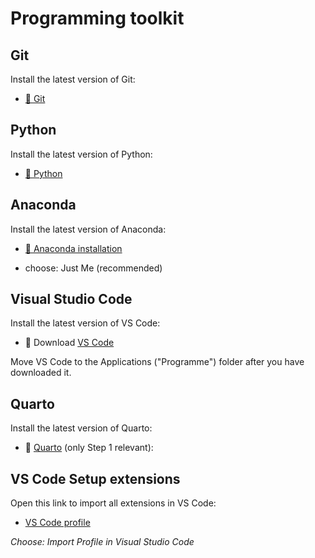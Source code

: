 # Programming toolkit


## Git

Install the latest version of Git:


- [💾 Git](https://git-scm.com/download/win)



## Python

Install the latest version of Python:

- [💾 Python](https://www.python.org/downloads/)


## Anaconda

Install the latest version of Anaconda:

- [💾 Anaconda installation](https://www.anaconda.com/download)

- choose: Just Me (recommended)

## Visual Studio Code 

Install the latest version of VS Code:

 
- 💾 Download [VS Code](https://code.visualstudio.com/)  

Move VS Code to the Applications ("Programme") folder after you have downloaded it.


## Quarto

Install the latest version of Quarto:

- 💾 [Quarto](https://quarto.org/docs/get-started/) (only Step 1 relevant):


## VS Code Setup extensions

Open this link to import all extensions in VS Code:

- [VS Code profile](https://vscode.dev/profile/github/053cbc733ee5005f71f92122470e7dd1)

*Choose: Import Profile in Visual Studio Code*
